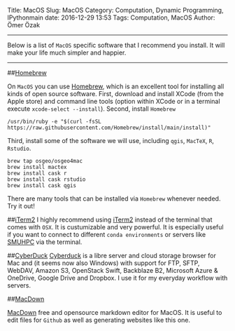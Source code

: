 Title: MacOS
Slug: MacOS
Category: Computation, Dynamic Programming, IPythonmain
date: 2016-12-29 13:53
Tags: Computation, MacOS
Author: Ömer Özak

---

Below is a list of ``MacOS`` specific software that I recommend you install. It will make your life much simpler and happier.

***

##[Homebrew](https://brew.sh/)

On ``MacOS`` you can use [Homebrew](https://brew.sh/), which is an excellent tool for installing all kinds of open source software. First, download and install XCode (from the Apple store) and command line tools (option within XCode or in a terminal execute ``xcode-select --install``). Second, install ``Homebrew``

	/usr/bin/ruby -e "$(curl -fsSL https://raw.githubusercontent.com/Homebrew/install/main/install)"
	
Third, install some of the software we will use, including ``qgis``, ``MacTeX``, ``R``, ``Rstudio``.

	brew tap osgeo/osgeo4mac
	brew install mactex
	brew install cask r
	brew install cask rstudio
	brew install cask qgis

There are many tools that can be installed via ``Homebrew`` whenever needed. Try it out!

##[iTerm2](https://www.iterm2.com/)
I highly recommend using [iTerm2](https://www.iterm2.com/) instead of the terminal that comes with ``OSX``. It is custumizable and very powerful. It is especially useful if you want to connect to different ``conda environments`` or servers like [SMUHPC](https://www.smu.edu/OIT/Services/ManeFrame) via the terminal.

##[CyberDuck](https://cyberduck.io/)
[Cyberduck](https://cyberduck.io/) is a libre server and cloud storage browser for Mac and (it seems now also Windows) with support for FTP, SFTP, WebDAV, Amazon S3, OpenStack Swift, Backblaze B2, Microsoft Azure & OneDrive, Google Drive and Dropbox. I use it for my everyday workflow with servers.

##[MacDown](https://macdown.uranusjr.com/)

[MacDown](https://macdown.uranusjr.com/) free and opensource markdown editor for MacOS. It is useful to edit files for ``Github`` as well as generating websites like this one.

